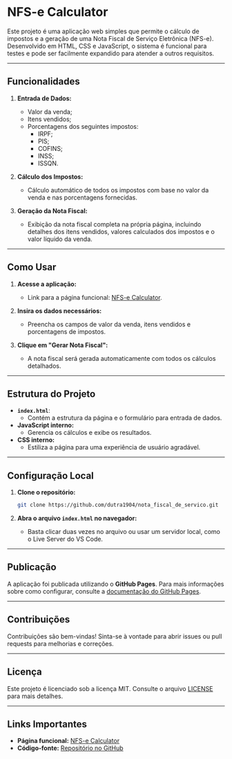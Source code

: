 # NFS-e Calculator

Este projeto é uma aplicação web simples que permite o cálculo de impostos e a geração de uma Nota Fiscal de Serviço Eletrônica (NFS-e). Desenvolvido em HTML, CSS e JavaScript, o sistema é funcional para testes e pode ser facilmente expandido para atender a outros requisitos.

---

## **Funcionalidades**

1. **Entrada de Dados:**
   - Valor da venda;
   - Itens vendidos;
   - Porcentagens dos seguintes impostos:
     - IRPF;
     - PIS;
     - COFINS;
     - INSS;
     - ISSQN.

2. **Cálculo dos Impostos:**
   - Cálculo automático de todos os impostos com base no valor da venda e nas porcentagens fornecidas.

3. **Geração da Nota Fiscal:**
   - Exibição da nota fiscal completa na própria página, incluindo detalhes dos itens vendidos, valores calculados dos impostos e o valor líquido da venda.

---

## **Como Usar**

1. **Acesse a aplicação:**
   - Link para a página funcional: [NFS-e Calculator](https://<seu-usuario>.github.io/nfs-e-calculator/).

2. **Insira os dados necessários:**
   - Preencha os campos de valor da venda, itens vendidos e porcentagens de impostos.

3. **Clique em "Gerar Nota Fiscal":**
   - A nota fiscal será gerada automaticamente com todos os cálculos detalhados.

---

## **Estrutura do Projeto**

- **`index.html`**:
  - Contém a estrutura da página e o formulário para entrada de dados.
- **JavaScript interno:**
  - Gerencia os cálculos e exibe os resultados.
- **CSS interno:**
  - Estiliza a página para uma experiência de usuário agradável.

---

## **Configuração Local**

1. **Clone o repositório:**
   ```bash
   git clone https://github.com/dutra1904/nota_fiscal_de_servico.git
   ```

2. **Abra o arquivo `index.html` no navegador:**
   - Basta clicar duas vezes no arquivo ou usar um servidor local, como o Live Server do VS Code.

---

## **Publicação**

A aplicação foi publicada utilizando o **GitHub Pages**. Para mais informações sobre como configurar, consulte a [documentação do GitHub Pages](https://docs.github.com/en/pages).

---

## **Contribuições**

Contribuições são bem-vindas! Sinta-se à vontade para abrir issues ou pull requests para melhorias e correções.

---

## **Licença**

Este projeto é licenciado sob a licença MIT. Consulte o arquivo [LICENSE](LICENSE) para mais detalhes.

---

## **Links Importantes**

- **Página funcional:** [NFS-e Calculator](https://dutra1904.github.io/nota_fiscal_de_servico/)
- **Código-fonte:** [Repositório no GitHub](https://github.com/dutra1904/nota_fiscal_de_servico.git)
